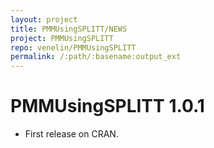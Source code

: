 ```yaml
---
layout: project
title: PMMUsingSPLITT/NEWS
project: PMMUsingSPLITT
repo: venelin/PMMUsingSPLITT
permalink: /:path/:basename:output_ext
---
```


# PMMUsingSPLITT 1.0.1

* First release on CRAN.
